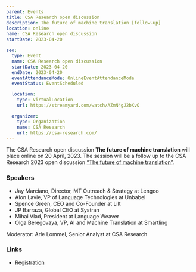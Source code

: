 ```yaml
---
parent: Events
title: CSA Research open discussion
description: The future of machine translation [follow-up]
location: online
name: CSA Research open discussion
startDate: 2023-04-20

seo:
  type: Event
  name: CSA Research open discussion
  startDate: 2023-04-20
  endDate: 2023-04-20
  eventAttendanceMode: OnlineEventAttendanceMode
  eventStatus: EventScheduled

  location:
    type: VirtualLocation
    url: https://streamyard.com/watch/AZmN4gJ2bXvQ

  organizer:
    type: Organization
    name: CSA Research
    url: https://csa-research.com/
---
```



The CSA Research open discussion **The future of machine translation** will place online on 20 April, 2023.
The session will be a follow up to the CSA Research 2023 open discussion [“The future of machine translation”](csa-panel-discussion.md).

### Speakers

- Jay Marciano, Director, MT Outreach & Strategy at Lengoo
- Alon Lavie, VP of Language Technologies at Unbabel
- Spence Green, CEO and Co-Founder at Lilt
- JP Barraza, Global CEO at Systran
- Mihai Vlad, President at Language Weaver
- Olga Beregovaya, VP, AI and Machine Translation at Smartling

Moderator: Arle Lommel, Senior Analyst at CSA Research

### Links

- [Registration](https://streamyard.com/watch/AZmN4gJ2bXvQ)

